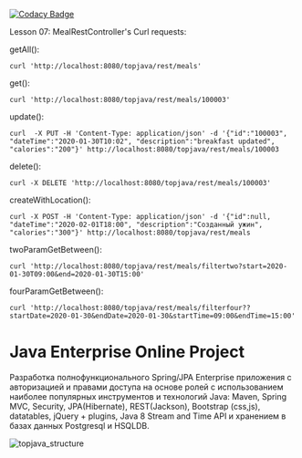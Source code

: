 
[![Codacy Badge](https://app.codacy.com/project/badge/Grade/c3caddf623b84c78b06d11d613ecae42)](https://www.codacy.com/gh/Vitaly1983G/topjava/dashboard?utm_source=github.com&amp;utm_medium=referral&amp;utm_content=Vitaly1983G/topjava&amp;utm_campaign=Badge_Grade)

Lesson 07: MealRestController's Curl requests:

getAll():

`curl 'http://localhost:8080/topjava/rest/meals'`

get():

`curl 'http://localhost:8080/topjava/rest/meals/100003'`

update():

`curl  -X PUT -H 'Content-Type: application/json' -d '{"id":"100003", "dateTime":"2020-01-30T10:02", "description":"breakfast updated", "calories":"200"}' http://localhost:8080/topjava/rest/meals/100003`

delete():

`curl -X DELETE 'http://localhost:8080/topjava/rest/meals/100003'`

createWithLocation():

`curl -X POST -H 'Content-Type: application/json' -d '{"id":null, "dateTime":"2020-02-01T18:00", "description":"Созданный ужин", "calories":"300"}' http://localhost:8080/topjava/rest/meals`

twoParamGetBetween():

`curl 'http://localhost:8080/topjava/rest/meals/filtertwo?start=2020-01-30T09:00&end=2020-01-30T15:00'`

fourParamGetBetween():

`curl 'http://localhost:8080/topjava/rest/meals/filterfour??startDate=2020-01-30&endDate=2020-01-30&startTime=09:00&endTime=15:00'`

Java Enterprise Online Project 
===============================
Разработка полнофункционального Spring/JPA Enterprise приложения c авторизацией и правами доступа на основе ролей с использованием наиболее популярных инструментов и технологий Java: Maven, Spring MVC, Security, JPA(Hibernate), REST(Jackson), Bootstrap (css,js), datatables, jQuery + plugins, Java 8 Stream and Time API и хранением в базах данных Postgresql и HSQLDB.

![topjava_structure](https://user-images.githubusercontent.com/13649199/27433714-8294e6fe-575e-11e7-9c41-7f6e16c5ebe5.jpg)
